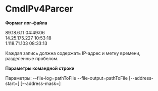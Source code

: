 # CmdIPv4Parcer

**Формат лог-файлa**

89.18.6.11 04:49:06  
14.25.175.227 10:53:18  
1.118.71.103 08:33:13  
  
Каждая запись должна содержать IP-адрес и метку времени, разделенные пробелом.

**Параметры командной строки**

Параметры: --file-log=pathToFile --file-output=pathToFile [--address-start=<IP>] [--address-mask=<mask>]
